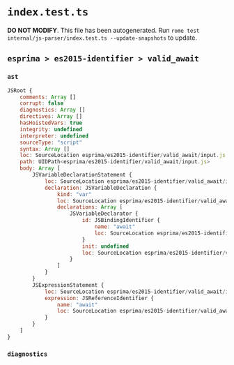 # `index.test.ts`

**DO NOT MODIFY**. This file has been autogenerated. Run `rome test internal/js-parser/index.test.ts --update-snapshots` to update.

## `esprima > es2015-identifier > valid_await`

### `ast`

```javascript
JSRoot {
	comments: Array []
	corrupt: false
	diagnostics: Array []
	directives: Array []
	hasHoistedVars: true
	integrity: undefined
	interpreter: undefined
	sourceType: "script"
	syntax: Array []
	loc: SourceLocation esprima/es2015-identifier/valid_await/input.js 1:0-2:0
	path: UIDPath<esprima/es2015-identifier/valid_await/input.js>
	body: Array [
		JSVariableDeclarationStatement {
			loc: SourceLocation esprima/es2015-identifier/valid_await/input.js 1:0-1:10
			declaration: JSVariableDeclaration {
				kind: "var"
				loc: SourceLocation esprima/es2015-identifier/valid_await/input.js 1:0-1:10
				declarations: Array [
					JSVariableDeclarator {
						id: JSBindingIdentifier {
							name: "await"
							loc: SourceLocation esprima/es2015-identifier/valid_await/input.js 1:4-1:9 (await)
						}
						init: undefined
						loc: SourceLocation esprima/es2015-identifier/valid_await/input.js 1:4-1:9
					}
				]
			}
		}
		JSExpressionStatement {
			loc: SourceLocation esprima/es2015-identifier/valid_await/input.js 1:11-1:19
			expression: JSReferenceIdentifier {
				name: "await"
				loc: SourceLocation esprima/es2015-identifier/valid_await/input.js 1:12-1:17 (await)
			}
		}
	]
}
```

### `diagnostics`

```

```
